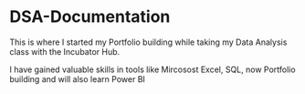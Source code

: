 # DSA-Documentation
This is where I started my Portfolio building while taking my Data Analysis class with the Incubator Hub.

I have gained valuable skills in tools like Mircosost Excel, SQL, now Portfolio building and will also learn Power BI
